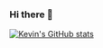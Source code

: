 ### Hi there 👋

[![Kevin's GitHub stats](https://github-readme-stats.vercel.app/api?username=kxvxnc)](https://github.com/anuraghazra/github-readme-stats)
